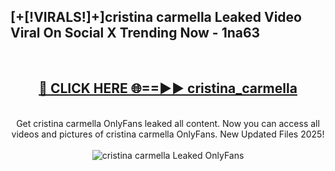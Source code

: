<h2>[+[!VIRALS!]+]cristina carmella Leaked Video Viral On Social X Trending Now - 1na63</h2>
<br>
<div align="center">
<h2><a href="https://libra.edu.pl?cristina_carmella" rel="nofollow">🔴 CLICK HERE 🌐==►► cristina_carmella</a></h2>
<br>
Get cristina carmella OnlyFans leaked all content. Now you can access all videos and pictures of cristina carmella OnlyFans. New Updated Files 2025!
<br>
<br>
<a href="https://libra.edu.pl?cristina_carmella" rel="nofollow" data-target="animated-image.originalLink"><img src="https://i.ibb.co.com/WyWwxjT/player-gif2.gif" alt="cristina carmella Leaked OnlyFans" style="max-width: 100%; display: inline-block;" data-target="animated-image.originalImage"></a>
</div>
<br>